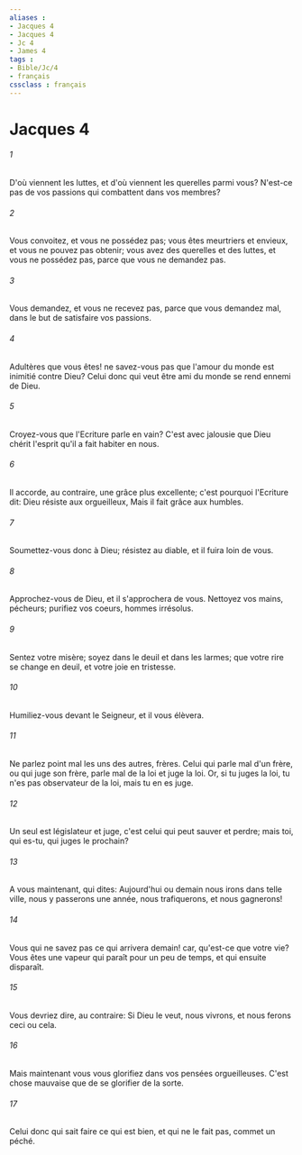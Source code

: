 ```yaml
---
aliases : 
- Jacques 4
- Jacques 4
- Jc 4
- James 4
tags : 
- Bible/Jc/4
- français
cssclass : français
---
```


# Jacques 4

###### 1
D'où viennent les luttes, et d'où viennent les querelles parmi vous? N'est-ce pas de vos passions qui combattent dans vos membres?
###### 2
Vous convoitez, et vous ne possédez pas; vous êtes meurtriers et envieux, et vous ne pouvez pas obtenir; vous avez des querelles et des luttes, et vous ne possédez pas, parce que vous ne demandez pas.
###### 3
Vous demandez, et vous ne recevez pas, parce que vous demandez mal, dans le but de satisfaire vos passions.
###### 4
Adultères que vous êtes! ne savez-vous pas que l'amour du monde est inimitié contre Dieu? Celui donc qui veut être ami du monde se rend ennemi de Dieu.
###### 5
Croyez-vous que l'Ecriture parle en vain? C'est avec jalousie que Dieu chérit l'esprit qu'il a fait habiter en nous.
###### 6
Il accorde, au contraire, une grâce plus excellente; c'est pourquoi l'Ecriture dit: Dieu résiste aux orgueilleux, Mais il fait grâce aux humbles.
###### 7
Soumettez-vous donc à Dieu; résistez au diable, et il fuira loin de vous.
###### 8
Approchez-vous de Dieu, et il s'approchera de vous. Nettoyez vos mains, pécheurs; purifiez vos coeurs, hommes irrésolus.
###### 9
Sentez votre misère; soyez dans le deuil et dans les larmes; que votre rire se change en deuil, et votre joie en tristesse.
###### 10
Humiliez-vous devant le Seigneur, et il vous élèvera.
###### 11
Ne parlez point mal les uns des autres, frères. Celui qui parle mal d'un frère, ou qui juge son frère, parle mal de la loi et juge la loi. Or, si tu juges la loi, tu n'es pas observateur de la loi, mais tu en es juge.
###### 12
Un seul est législateur et juge, c'est celui qui peut sauver et perdre; mais toi, qui es-tu, qui juges le prochain?
###### 13
A vous maintenant, qui dites: Aujourd'hui ou demain nous irons dans telle ville, nous y passerons une année, nous trafiquerons, et nous gagnerons!
###### 14
Vous qui ne savez pas ce qui arrivera demain! car, qu'est-ce que votre vie? Vous êtes une vapeur qui paraît pour un peu de temps, et qui ensuite disparaît.
###### 15
Vous devriez dire, au contraire: Si Dieu le veut, nous vivrons, et nous ferons ceci ou cela.
###### 16
Mais maintenant vous vous glorifiez dans vos pensées orgueilleuses. C'est chose mauvaise que de se glorifier de la sorte.
###### 17
Celui donc qui sait faire ce qui est bien, et qui ne le fait pas, commet un péché.
